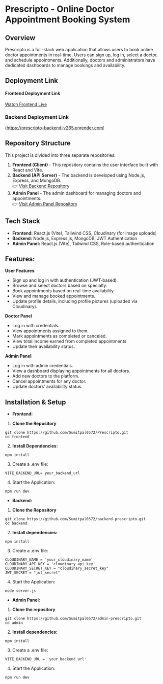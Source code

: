 # Prescripto - Online Doctor Appointment Booking System

## Overview

Prescripto is a full-stack web application that allows users to book online doctor appointments in real-time. Users can sign up, log in, select a doctor, and schedule appointments. Additionally, doctors and administrators have dedicated dashboards to manage bookings and availability.

## Deployment Link

#### Frontend Deployment Link

[Watch Frontend Live](https://prescripto-alpha-smoky.vercel.app/)

### Backend Deployment Link

(https://prescripto-backend-v265.onrender.com)

## Repository Structure

This project is divided into three separate repositories:

1. **Frontend (Client)** - This repository contains the user interface built with React and Vite.
2. **Backend (API Server)** - The backend is developed using Node.js, Express, and MongoDB.  
   👉 [Visit Backend Repository](https://github.com/Sumitpal0572/prescripto-backend)
3. **Admin Panel** - The admin dashboard for managing doctors and appointments.  
   👉 [Visit Admin Panel Repository](https://github.com/Sumitpal0572/Prescripto_admin)

## Tech Stack

- **Frontend:** React.js (Vite), Tailwind CSS, Cloudinary (for image uploads)
- **Backend:** Node.js, Express.js, MongoDB, JWT Authentication
- **Admin Panel:** React.js (Vite), Tailwind CSS, Role-based authentication

## Features:

**User Features**

- Sign up and log in with authentication (JWT-based).
- Browse and select doctors based on specialty.
- Book appointments based on real-time availability.
- View and manage booked appointments.
- Update profile details, including profile pictures (uploaded via Cloudinary).

**Doctor Panel**

- Log in with credentials.
- View appointments assigned to them.
- Mark appointments as completed or canceled.
- View total income earned from completed appointments.
- Update their availability status.

**Admin Panel**

- Log in with admin credentials.
- View a dashboard displaying appointments for all doctors.
- Add new doctors to the platform.
- Cancel appointments for any doctor.
- Update doctors’ availability status.

## Installation & Setup

- **Frontend:**

1. **Clone the Repository**

```
git clone https://github.com/Sumitpal0572/Prescripto.git
cd frontend
```

2. **Install Dependencies:**

```
npm install
```

3. Create a .env file:

```
VITE_BACKEND_URL= your_backend_url
```

4. Start the Application:

```
npm run dev
```

- **Backend:**

1. **Clone the Repository**

```
git clone https://github.com/Sumitpal0572/backend-prescripto.git
cd backend
```

2. **Install dependencies:**

```
npm install
```

3. Create a .env file:

```
CLOUDINARY_NAME = 'your_cloudinary_name'
CLOUDINARY_API_KEY = 'cloudinary_api_key'
CLOUDINARY_SECRET_KEY = "cloudinary_secret_key"
JWT_SECRET = "jwt_secret"
```

4. Start the Application:

```
node server.js
```

- **Admin Panel:**

1. **Clone the repository**

```
git clone https://github.com/Sumitpal0572/admin-prescripto.git
cd admin
```

2. **Install dependencies:**

```
npm install
```

3. Create a .env file:

```
VITE_BACKEND_URL = 'your_backend_url'
```

4. Start the Application:

```
npm run dev
```
